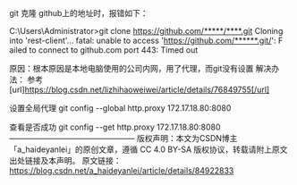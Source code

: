 git 克隆 github上的地址时，报错如下：

C:\Users\Administrator>git clone https://github.com/*****/****.git
Cloning into 'rest-client'...
fatal: unable to access 'https://github.com/******.git/': F
ailed to connect to github.com port 443: Timed out

原因：根本原因是本地电脑使用的公司内网，用了代理，而git没有设置
解决办法：
参考[url]https://blog.csdn.net/lizhihaoweiwei/article/details/76849755[/url]

设置全局代理
git config --global http.proxy 172.17.18.80:8080

查看是否成功
git config --get http.proxy
172.17.18.80:8080
————————————————
版权声明：本文为CSDN博主「a_haideyanlei」的原创文章，遵循 CC 4.0 BY-SA 版权协议，转载请附上原文出处链接及本声明。
原文链接：https://blog.csdn.net/a_haideyanlei/article/details/84922833